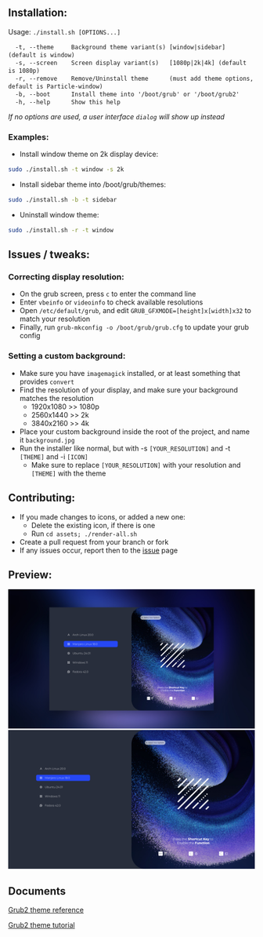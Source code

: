 
## Installation:

Usage:  `./install.sh [OPTIONS...]`

```
  -t, --theme     Background theme variant(s) [window|sidebar] (default is window)
  -s, --screen    Screen display variant(s)   [1080p|2k|4k] (default is 1080p)
  -r, --remove    Remove/Uninstall theme      (must add theme options, default is Particle-window)
  -b, --boot      Install theme into '/boot/grub' or '/boot/grub2'
  -h, --help      Show this help
```

_If no options are used, a user interface `dialog` will show up instead_

### Examples:
 - Install window theme on 2k display device:

```sh
sudo ./install.sh -t window -s 2k
```

 - Install sidebar theme into /boot/grub/themes:

```sh
sudo ./install.sh -b -t sidebar
```

 - Uninstall window theme:

```sh
sudo ./install.sh -r -t window
```

## Issues / tweaks:

### Correcting display resolution:

 - On the grub screen, press `c` to enter the command line
 - Enter `vbeinfo` or `videoinfo` to check available resolutions
 - Open `/etc/default/grub`, and edit `GRUB_GFXMODE=[height]x[width]x32` to match your resolution
 - Finally, run `grub-mkconfig -o /boot/grub/grub.cfg` to update your grub config

### Setting a custom background:

 - Make sure you have `imagemagick` installed, or at least something that provides `convert`
 - Find the resolution of your display, and make sure your background matches the resolution
   - 1920x1080 >> 1080p
   - 2560x1440 >> 2k
   - 3840x2160 >> 4k
 - Place your custom background inside the root of the project, and name it `background.jpg`
 - Run the installer like normal, but with -s `[YOUR_RESOLUTION]` and -t `[THEME]` and -i `[ICON]`
   - Make sure to replace `[YOUR_RESOLUTION]` with your resolution and `[THEME]` with the theme

## Contributing:
 - If you made changes to icons, or added a new one:
   - Delete the existing icon, if there is one
   - Run `cd assets; ./render-all.sh`
 - Create a pull request from your branch or fork
 - If any issues occur, report then to the [issue](issues) page

## Preview:
![preview-01](backgrounds/previews/preview-window.jpg?raw=true)
![preview-02](backgrounds/previews/preview-sidebar.jpg?raw=true)

## Documents

[Grub2 theme reference](https://wiki.rosalab.ru/en/index.php/Grub2_theme_/_reference)

[Grub2 theme tutorial](https://wiki.rosalab.ru/en/index.php/Grub2_theme_tutorial)
